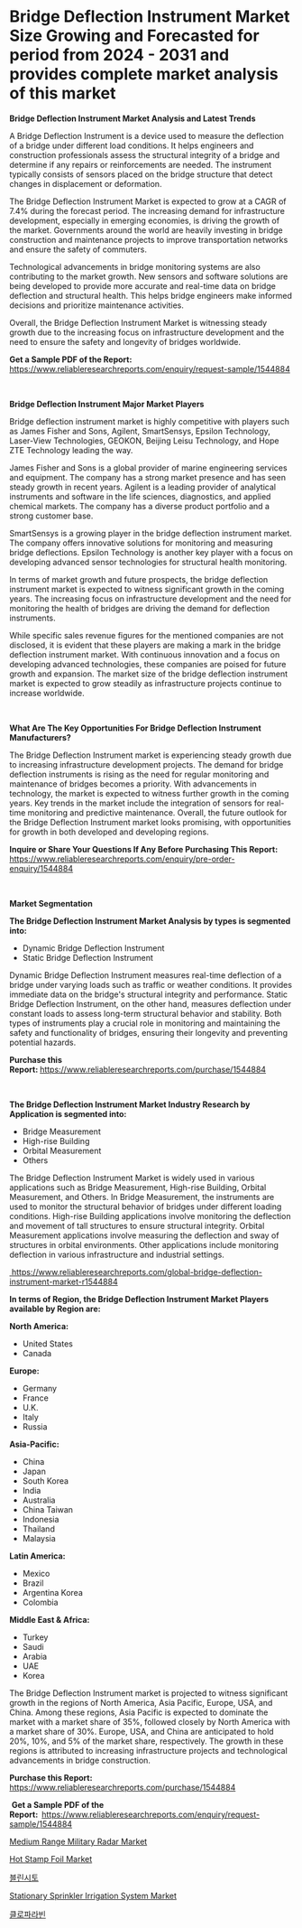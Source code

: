 <p><h1>Bridge Deflection Instrument Market Size Growing and Forecasted for period from 2024 - 2031 and provides complete market analysis of this market</h1></p><p><strong>Bridge Deflection Instrument Market Analysis and Latest Trends</strong></p>
<p><p>A Bridge Deflection Instrument is a device used to measure the deflection of a bridge under different load conditions. It helps engineers and construction professionals assess the structural integrity of a bridge and determine if any repairs or reinforcements are needed. The instrument typically consists of sensors placed on the bridge structure that detect changes in displacement or deformation.</p><p>The Bridge Deflection Instrument Market is expected to grow at a CAGR of 7.4% during the forecast period. The increasing demand for infrastructure development, especially in emerging economies, is driving the growth of the market. Governments around the world are heavily investing in bridge construction and maintenance projects to improve transportation networks and ensure the safety of commuters.</p><p>Technological advancements in bridge monitoring systems are also contributing to the market growth. New sensors and software solutions are being developed to provide more accurate and real-time data on bridge deflection and structural health. This helps bridge engineers make informed decisions and prioritize maintenance activities.</p><p>Overall, the Bridge Deflection Instrument Market is witnessing steady growth due to the increasing focus on infrastructure development and the need to ensure the safety and longevity of bridges worldwide.</p></p>
<p><strong>Get a Sample PDF of the Report:&nbsp;</strong> <a href="https://www.reliableresearchreports.com/enquiry/request-sample/1544884">https://www.reliableresearchreports.com/enquiry/request-sample/1544884</a></p>
<p>&nbsp;</p>
<p><strong>Bridge Deflection Instrument Major Market Players</strong></p>
<p><p>Bridge deflection instrument market is highly competitive with players such as James Fisher and Sons, Agilent, SmartSensys, Epsilon Technology, Laser-View Technologies, GEOKON, Beijing Leisu Technology, and Hope ZTE Technology leading the way. </p><p>James Fisher and Sons is a global provider of marine engineering services and equipment. The company has a strong market presence and has seen steady growth in recent years. Agilent is a leading provider of analytical instruments and software in the life sciences, diagnostics, and applied chemical markets. The company has a diverse product portfolio and a strong customer base.</p><p>SmartSensys is a growing player in the bridge deflection instrument market. The company offers innovative solutions for monitoring and measuring bridge deflections. Epsilon Technology is another key player with a focus on developing advanced sensor technologies for structural health monitoring.</p><p>In terms of market growth and future prospects, the bridge deflection instrument market is expected to witness significant growth in the coming years. The increasing focus on infrastructure development and the need for monitoring the health of bridges are driving the demand for deflection instruments.</p><p>While specific sales revenue figures for the mentioned companies are not disclosed, it is evident that these players are making a mark in the bridge deflection instrument market. With continuous innovation and a focus on developing advanced technologies, these companies are poised for future growth and expansion. The market size of the bridge deflection instrument market is expected to grow steadily as infrastructure projects continue to increase worldwide.</p></p>
<p>&nbsp;</p>
<p><strong>What Are The Key Opportunities For Bridge Deflection Instrument Manufacturers?</strong></p>
<p><p>The Bridge Deflection Instrument market is experiencing steady growth due to increasing infrastructure development projects. The demand for bridge deflection instruments is rising as the need for regular monitoring and maintenance of bridges becomes a priority. With advancements in technology, the market is expected to witness further growth in the coming years. Key trends in the market include the integration of sensors for real-time monitoring and predictive maintenance. Overall, the future outlook for the Bridge Deflection Instrument market looks promising, with opportunities for growth in both developed and developing regions.</p></p>
<p><strong>Inquire or Share Your Questions If Any Before Purchasing This Report:</strong> <a href="https://www.reliableresearchreports.com/enquiry/pre-order-enquiry/1544884">https://www.reliableresearchreports.com/enquiry/pre-order-enquiry/1544884</a></p>
<p>&nbsp;</p>
<p><strong>Market Segmentation</strong></p>
<p><strong>The Bridge Deflection Instrument Market Analysis by types is segmented into:</strong></p>
<p><ul><li>Dynamic Bridge Deflection Instrument</li><li>Static Bridge Deflection Instrument</li></ul></p>
<p><p>Dynamic Bridge Deflection Instrument measures real-time deflection of a bridge under varying loads such as traffic or weather conditions. It provides immediate data on the bridge's structural integrity and performance. Static Bridge Deflection Instrument, on the other hand, measures deflection under constant loads to assess long-term structural behavior and stability. Both types of instruments play a crucial role in monitoring and maintaining the safety and functionality of bridges, ensuring their longevity and preventing potential hazards.</p></p>
<p><strong>Purchase this Report:&nbsp;</strong><a href="https://www.reliableresearchreports.com/purchase/1544884">https://www.reliableresearchreports.com/purchase/1544884</a></p>
<p>&nbsp;</p>
<p><strong>The Bridge Deflection Instrument Market Industry Research by Application is segmented into:</strong></p>
<p><ul><li>Bridge Measurement</li><li>High-rise Building</li><li>Orbital Measurement</li><li>Others</li></ul></p>
<p><p>The Bridge Deflection Instrument Market is widely used in various applications such as Bridge Measurement, High-rise Building, Orbital Measurement, and Others. In Bridge Measurement, the instruments are used to monitor the structural behavior of bridges under different loading conditions. High-rise Building applications involve monitoring the deflection and movement of tall structures to ensure structural integrity. Orbital Measurement applications involve measuring the deflection and sway of structures in orbital environments. Other applications include monitoring deflection in various infrastructure and industrial settings.</p></p>
<p><a href="https://www.reliableresearchreports.com/global-bridge-deflection-instrument-market-r1544884">&nbsp;https://www.reliableresearchreports.com/global-bridge-deflection-instrument-market-r1544884</a></p>
<p><strong>In terms of Region, the Bridge Deflection Instrument Market Players available by Region are:</strong></p>
<p>
    <p> <strong> North America: </strong>
        <ul>
            <li>United States</li>
            <li>Canada</li>
        </ul>
        </p> 
    <p> <strong> Europe: </strong>
        <ul>
            <li>Germany</li>
            <li>France</li>
            <li>U.K.</li>
            <li>Italy</li>
            <li>Russia</li>
        </ul>
        </p> 
    <p> <strong> Asia-Pacific: </strong>
        <ul>
            <li>China</li>
            <li>Japan</li>
            <li>South Korea</li>
            <li>India</li>
            <li>Australia</li>
            <li>China Taiwan</li>
            <li>Indonesia</li>
            <li>Thailand</li>
            <li>Malaysia</li>
        </ul>
        </p> 
    <p> <strong> Latin America: </strong>
        <ul>
            <li>Mexico</li>
            <li>Brazil</li>
            <li>Argentina Korea</li>
            <li>Colombia</li>
        </ul>
        </p> 
    <p> <strong> Middle East & Africa: </strong>
        <ul>
            <li>Turkey</li>
            <li>Saudi</li>
            <li>Arabia</li>
            <li>UAE</li>
            <li>Korea</li>
        </ul>
    </p>
    </p>
<p><p>The Bridge Deflection Instrument market is projected to witness significant growth in the regions of North America, Asia Pacific, Europe, USA, and China. Among these regions, Asia Pacific is expected to dominate the market with a market share of 35%, followed closely by North America with a market share of 30%. Europe, USA, and China are anticipated to hold 20%, 10%, and 5% of the market share, respectively. The growth in these regions is attributed to increasing infrastructure projects and technological advancements in bridge construction.</p></p>
<p><strong>Purchase this Report: </strong><a href="https://www.reliableresearchreports.com/purchase/1544884">https://www.reliableresearchreports.com/purchase/1544884</a></p>
<p>&nbsp;<strong>Get a Sample PDF of the Report:&nbsp;&nbsp;</strong><a href="https://www.reliableresearchreports.com/enquiry/request-sample/1544884">https://www.reliableresearchreports.com/enquiry/request-sample/1544884</a></p>
<p><strong></strong></p>
<p><p><a href="https://github.com/arionmp/Market-Research-Report-List-3/blob/main/medium-range-military-radar-market.md">Medium Range Military Radar Market</a></p><p><a href="https://issuu.com/reportprime-2/docs/hot-stamp-foil-market-size-2030.pptx">Hot Stamp Foil Market</a></p><p><a href="https://github.com/Howaoole34545/Market-Research-Report-List-1/blob/main/908170636581.md">블린시토</a></p><p><a href="https://github.com/pgtimber/Market-Research-Report-List-2/blob/main/stationary-sprinkler-irrigation-system-market.md">Stationary Sprinkler Irrigation System Market</a></p><p><a href="https://github.com/JackieFauhey9089475/Market-Research-Report-List-1/blob/main/620811836582.md">클로파라빈</a></p></p>